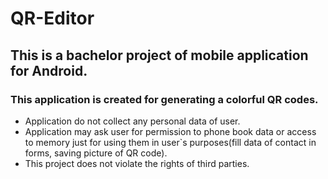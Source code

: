 # QR-Editor
<h2>This is a bachelor project of mobile application for Android.</h2>  
<h3>This application is created for generating a colorful QR codes.</h3>
<ul>
<li>Application do not collect any personal data of user.</li>
<li>Application may ask user for permission to phone book data or access to memory just for using them in user`s purposes(fill data of contact in forms, saving picture of QR code).</li>
<li>This project does not violate the rights of third parties.</li>
  </ul>
